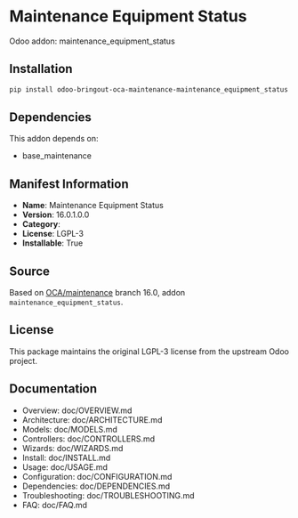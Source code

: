 # Maintenance Equipment Status

Odoo addon: maintenance_equipment_status

## Installation

```bash
pip install odoo-bringout-oca-maintenance-maintenance_equipment_status
```

## Dependencies

This addon depends on:
- base_maintenance

## Manifest Information

- **Name**: Maintenance Equipment Status
- **Version**: 16.0.1.0.0
- **Category**: 
- **License**: LGPL-3
- **Installable**: True

## Source

Based on [OCA/maintenance](https://github.com/OCA/maintenance) branch 16.0, addon `maintenance_equipment_status`.

## License

This package maintains the original LGPL-3 license from the upstream Odoo project.

## Documentation

- Overview: doc/OVERVIEW.md
- Architecture: doc/ARCHITECTURE.md
- Models: doc/MODELS.md
- Controllers: doc/CONTROLLERS.md
- Wizards: doc/WIZARDS.md
- Install: doc/INSTALL.md
- Usage: doc/USAGE.md
- Configuration: doc/CONFIGURATION.md
- Dependencies: doc/DEPENDENCIES.md
- Troubleshooting: doc/TROUBLESHOOTING.md
- FAQ: doc/FAQ.md

